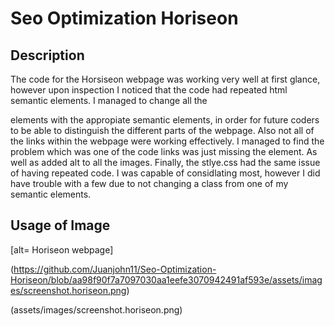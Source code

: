 # Seo Optimization Horiseon

## Description

The code for the Horsiseon webpage was working very well at first glance, however upon inspection I noticed that the code had repeated html semantic elements. I managed to change all the <div> elements with the appropiate semantic elements, in order for future coders to be able to distinguish the different parts of the webpage. Also not all of the links within the webpage were working effectively. I managed to find the problem which was one of the code links was just missing the <id> element. As well as added alt to all the images. Finally, the stlye.css had the same issue of having repeated code. I was capable of considlating most, however I did have trouble with a few due to not changing a class from one of my semantic elements. 

## Usage of Image
 

[alt= Horiseon webpage] 

(https://github.com/Juanjohn11/Seo-Optimization-Horiseon/blob/aa98f90f7a7097030aa1eefe3070942491af593e/assets/images/screenshot.horiseon.png)

(assets/images/screenshot.horiseon.png)